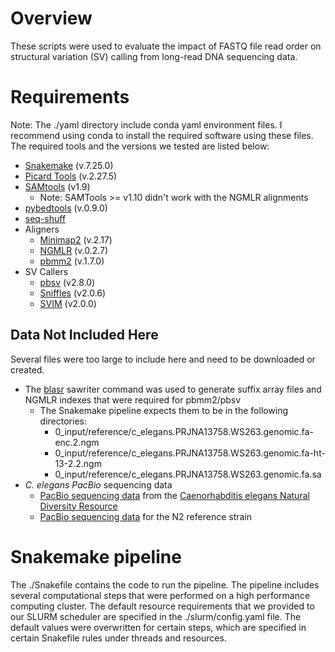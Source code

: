 # Overview

These scripts were used to evaluate the impact of FASTQ file read order on structural variation (SV) calling from long-read DNA sequencing data.

# Requirements

Note: The ./yaml directory include conda yaml environment files. I recommend using conda to install the required software using these files. The required tools and the versions we tested are listed below:

* [Snakemake](https://snakemake.readthedocs.io/en/stable/) (v.7.25.0)
* [Picard Tools](https://broadinstitute.github.io/picard/) (v.2.27.5)
* [SAMtools](http://www.htslib.org/) (v1.9)
	* Note: SAMTools >= v1.10 didn't work with the NGMLR alignments
* [pybedtools](https://daler.github.io/pybedtools/) (v.0.9.0)
* [seq-shuff](https://github.com/thackl/seq-scripts/blob/master/bin/seq-shuf)
* Aligners
	* [Minimap2](https://github.com/lh3/minimap2) (v.2.17)
	* [NGMLR](https://github.com/philres/ngmlr) (v.0.2.7)
	* [pbmm2](https://github.com/PacificBiosciences/pbmm2) (v.1.7.0)
* SV Callers
	* [pbsv](https://github.com/PacificBiosciences/pbsv) (v2.8.0)
	* [Sniffles](https://github.com/fritzsedlazeck/Sniffles) (v2.0.6)
	* [SVIM](https://github.com/eldariont/svim) (v2.0.0)

## Data Not Included Here

Several files were too large to include here and need to be downloaded or created.

* The [blasr](https://manpages.debian.org/testing/blasr/sawriter.1.en.html) sawriter command was used to generate suffix array files and NGMLR indexes that were required for pbmm2/pbsv
	* The Snakemake pipeline expects them to be in the following directories:
		* 0_input/reference/c_elegans.PRJNA13758.WS263.genomic.fa-enc.2.ngm
		* 0_input/reference/c_elegans.PRJNA13758.WS263.genomic.fa-ht-13-2.2.ngm
		* 0_input/reference/c_elegans.PRJNA13758.WS263.genomic.fa.sa
* *C. elegans PacBio* sequencing data
	* [PacBio sequencing data](https://www.ncbi.nlm.nih.gov/bioproject?LinkName=sra_bioproject&from_uid=12908562) from the [Caenorhabditis elegans Natural Diversity Resource](https://www.elegansvariation.org/)
	* [PacBio sequencing data](https://www.ncbi.nlm.nih.gov/sra/?term=DRR142768) for the N2 reference strain

# Snakemake pipeline

The ./Snakefile contains the code to run the pipeline. The pipeline includes several computational steps that were performed on a high performance computing cluster. The default resource requirements that we provided to our SLURM scheduler are specified in the ./slurm/config.yaml file. The default values were overwritten for certain steps, which are specified in certain Snakefile rules under threads and resources.
